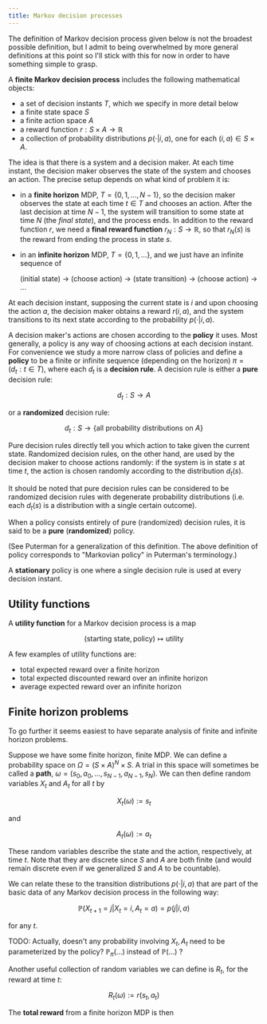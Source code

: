 ```yaml
---
title: Markov decision processes
---
```


The definition of Markov decision process given below is not the broadest possible definition, but I admit to being overwhelmed by more general definitions at this point so I'll stick with this for now in order to have something simple to grasp.

A **finite Markov decision process** includes the following mathematical objects:

 - a set of decision instants $T$, which we specify in more detail below
 - a finite state space $S$
 - a finite action space $A$
 - a reward function $r: S \times A \to \mathbb{R}$
 - a collection of probability distributions $p(\cdot | i, a)$, one for each $(i, a) \in S \times A$.

The idea is that there is a system and a decision maker. At each time instant, the decision maker observes the state of the system and chooses an action. The precise setup depends on what kind of problem it is:

 - in a **finite horizon** MDP, $T = \{0, 1, \ldots, N-1\}$, so the decision maker observes the state at each time $t \in T$ and chooses an action. After the last decision at time $N-1$, the system will transition to some state at time $N$ (the *final state*), and the process ends. In addition to the reward function $r$, we need a **final reward function** $r_N: S \to \mathbb{R}$, so that $r_N(s)$ is the reward from ending the process in state $s$.

 - in an **infinite horizon** MDP, $T = \{0, 1, \ldots\}$, and we just have an infinite sequence of

     (initial state) -> (choose action) -> (state transition) -> (choose action) -> ...

At each decision instant, supposing the current state is $i$ and upon choosing the action $a$, the decision maker obtains a reward $r(i, a)$, and the system transitions to its next state according to the probability $p(\cdot | i, a)$.

A decision maker's actions are chosen according to the **policy** it uses. Most generally, a policy is any way of choosing actions at each decision instant. For convenience we study a more narrow class of policies and define a **policy** to be a finite or infinite sequence (depending on the horizon) $\pi = (d_t : t \in T)$, where each $d_t$ is a **decision rule**.  A decision rule is either a **pure** decision rule:

$$d_t: S \to A$$

or a **randomized** decision rule:

$$d_t: S \to \{\text{all probability distributions on } A\}$$

Pure decision rules directly tell you which action to take given the current state. Randomized decision rules, on the other hand, are used by the decision maker to choose actions randomly: if the system is in state $s$ at time $t$, the action is chosen randomly according to the distribution $d_t(s)$.

It should be noted that pure decision rules can be considered to be randomized decision rules with degenerate probability distributions (i.e. each $d_t(s)$ is a distribution with a single certain outcome).

When a policy consists entirely of pure (randomized) decision rules, it is said to be a **pure** (**randomized**) policy.

(See Puterman for a generalization of this definition. The above definition of policy corresponds to "Markovian policy" in Puterman's terminology.)

A **stationary** policy is one where a single decision rule is used at every decision instant.

## Utility functions

A **utility function** for a Markov decision process is a map

$$(\text{starting state}, \text{policy}) \mapsto \text{utility}$$

A few examples of utility functions are:

 - total expected reward over a finite horizon
 - total expected discounted reward over an infinite horizon
 - average expected reward over an infinite horizon

## Finite horizon problems

To go further it seems easiest to have separate analysis of finite and infinite horizon problems.

Suppose we have some finite horizon, finite MDP. We can define a probability space on $\Omega = (S \times A)^N \times S$. A trial in this space will sometimes be called a **path**, $\omega = (s_0, a_0, \ldots, s_{N-1}, a_{N-1}, s_N)$. We can then define random variables $X_t$ and $A_t$ for all $t$ by

$$X_t(\omega) := s_t$$

and

$$A_t(\omega) := a_t$$

These random variables describe the state and the action, respectively, at time $t$. Note that they are discrete since $S$ and $A$ are both finite (and would remain discrete even if we generalized $S$ and $A$ to be countable).

We can relate these to the transition distributions $p(\cdot | i, a)$ that are part of the basic data of any Markov decision process in the following way:

$$\mathbb{P}(X_{t+1} = j | X_t = i, A_t = a) = p(j | i, a)$$

for any $t$.

TODO: Actually, doesn't any probability involving $X_t, A_t$ need to be parameterized by the policy? $\mathbb{P}_{\pi}(\ldots)$ instead of $\mathbb{P}(\ldots)$ ?

Another useful collection of random variables we can define is $R_t$, for the reward at time $t$:

$$R_t(\omega) := r(s_t, a_t)$$

The **total reward** from a finite horizon MDP is then
